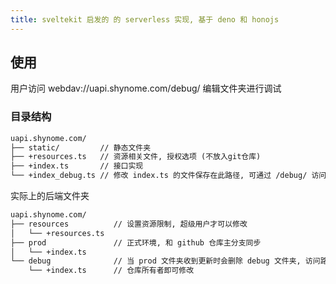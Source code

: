 ```yaml
---
title: sveltekit 启发的 的 serverless 实现, 基于 deno 和 honojs
---
```


## 使用

用户访问 webdav://uapi.shynome.com/debug/ 编辑文件夹进行调试

### 目录结构

```txt
uapi.shynome.com/
├── static/         // 静态文件夹
├── +resources.ts   // 资源相关文件, 授权选项 (不放入git仓库)
├── +index.ts       // 接口实现
└── +index_debug.ts // 修改 index.ts 的文件保存在此路径, 可通过 /debug/ 访问
```

实际上的后端文件夹

```txt
uapi.shynome.com/
├── resources          // 设置资源限制, 超级用户才可以修改
│   └── +resources.ts
├── prod               // 正式环境, 和 github 仓库主分支同步
│   └── +index.ts
└── debug              // 当 prod 文件夹收到更新时会删除 debug 文件夹, 访问路径为 /debug/
    └── +index.ts      // 仓库所有者即可修改
```
